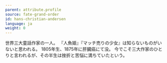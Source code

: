 ```yaml
---
parent: attribute.profile
source: fate-grand-order
id: hans-christian-andersen
language: ja
weight: 0
---
```


世界三大童話作家の一人。
『人魚姫』『マッチ売りの少女』は知らないものがいないと思われる。
1805年生、1875年に肝臓癌にて没。
今でこそ三大作家のひとりと言われるが、その半生は挫折と苦悩に満ちていたという。

